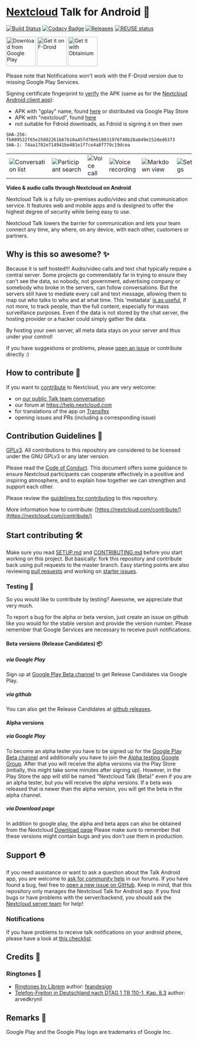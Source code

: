 <!--
 ~ SPDX-FileCopyrightText: 2017-2024 Nextcloud GmbH and Nextcloud contributors
 ~ SPDX-License-Identifier: GPL-3.0-or-later
-->
# [Nextcloud](https://nextcloud.com) Talk for Android :speech_balloon:

[![Build Status](https://drone.nextcloud.com/api/badges/nextcloud/talk-android/status.svg)](https://drone.nextcloud.com/nextcloud/talk-android) [![Codacy Badge](https://app.codacy.com/project/badge/Grade/b89a720efbd24754984a776804913bca)](https://www.codacy.com/gh/nextcloud/talk-android/dashboard) [![Releases](https://img.shields.io/github/release/nextcloud/talk-android.svg)](https://github.com/nextcloud/talk-android/releases/latest) [![REUSE status](https://api.reuse.software/badge/github.com/nextcloud/talk-android)](https://api.reuse.software/info/github.com/nextcloud/talk-android)

[<img src="https://play.google.com/intl/en_us/badges/images/generic/en_badge_web_generic.png" 
      alt="Download from Google Play" 
      height="80">](https://play.google.com/store/apps/details?id=com.nextcloud.talk2)
[<img src="https://f-droid.org/badge/get-it-on.png"
      alt="Get it on F-Droid"
      height="80">](https://f-droid.org/packages/com.nextcloud.talk2/)
[<img src="https://github.com/user-attachments/assets/713d71c5-3dec-4ec4-a3f2-8d28d025a9c6"
      alt="Get it with Obtainium"
      height="80">](https://apps.obtainium.imranr.dev/redirect?r=obtainium://app/%7B%22id%22%3A%22com.nextcloud.talk2%22%2C%22url%22%3A%22https%3A%2F%2Fgithub.com%2Fnextcloud%2Ftalk-android%22%2C%22author%22%3A%22nextcloud%22%2C%22name%22%3A%22Talk%22%2C%22preferredApkIndex%22%3A0%2C%22additionalSettings%22%3A%22%7B%5C%22includePrereleases%5C%22%3Afalse%2C%5C%22fallbackToOlderReleases%5C%22%3Atrue%2C%5C%22filterReleaseTitlesByRegEx%5C%22%3A%5C%22%5C%22%2C%5C%22filterReleaseNotesByRegEx%5C%22%3A%5C%22%5C%22%2C%5C%22verifyLatestTag%5C%22%3Atrue%2C%5C%22sortMethodChoice%5C%22%3A%5C%22date%5C%22%2C%5C%22useLatestAssetDateAsReleaseDate%5C%22%3Afalse%2C%5C%22releaseTitleAsVersion%5C%22%3Afalse%2C%5C%22trackOnly%5C%22%3Afalse%2C%5C%22versionExtractionRegEx%5C%22%3A%5C%22%5C%22%2C%5C%22matchGroupToUse%5C%22%3A%5C%22%5C%22%2C%5C%22versionDetection%5C%22%3Atrue%2C%5C%22releaseDateAsVersion%5C%22%3Afalse%2C%5C%22useVersionCodeAsOSVersion%5C%22%3Afalse%2C%5C%22apkFilterRegEx%5C%22%3A%5C%22%5Enextcloud.*%5C%22%2C%5C%22invertAPKFilter%5C%22%3Afalse%2C%5C%22autoApkFilterByArch%5C%22%3Atrue%2C%5C%22appName%5C%22%3A%5C%22Nextcloud%20Talk%5C%22%2C%5C%22appAuthor%5C%22%3A%5C%22%5C%22%2C%5C%22shizukuPretendToBeGooglePlay%5C%22%3Afalse%2C%5C%22allowInsecure%5C%22%3Afalse%2C%5C%22exemptFromBackgroundUpdates%5C%22%3Afalse%2C%5C%22skipUpdateNotifications%5C%22%3Afalse%2C%5C%22about%5C%22%3A%5C%22%5C%22%2C%5C%22refreshBeforeDownload%5C%22%3Atrue%7D%22%2C%22overrideSource%22%3Anull%7D)


Please note that Notifications won't work with the F-Droid version due to missing Google Play Services.

Signing certificate fingerprint to [verify](https://developer.android.com/studio/command-line/apksigner#usage-verify)
the APK (same as for the [Nextcloud Android client app](https://github.com/nextcloud/android)):
- APK with "gplay" name, found [here](https://github.com/nextcloud/talk-android/releases) or distributed via Google Play Store
- APK with "nextcloud", found [here](https://github.com/nextcloud/talk-android/releases)
- not suitable for Fdroid downloads, as Fdroid is signing it on their own
```
SHA-256: fb009522f65e25802261b67b10a45fd70e610031976f40b28a649e152ded0373
SHA-1: 74aa1702e714941be481e1f7ce4a8f779c19dcea
```

|||||||
|---|---|---|---|---|---|
|![Conversation list](/fastlane/metadata/android/en-US/images/phoneScreenshots/conversationList_light.png "Conversation list")|![Participant search](/fastlane/metadata/android/en-US/images/phoneScreenshots/searchParticipant_light.png "Participant search")|![Voice call](/fastlane/metadata/android/en-US/images/phoneScreenshots/voiceCall.png "Voice call")|![Voice recording](/fastlane/metadata/android/en-US/images/phoneScreenshots/voiceRecord_light.png "Voice recording")|![Markdown view](/fastlane/metadata/android/en-US/images/phoneScreenshots/markdown_light.png "Markdown view")|![Settings](/fastlane/metadata/android/en-US/images/phoneScreenshots/settings_light.png "Settings")|

**Video & audio calls through Nextcloud on Android**

Nextcloud Talk is a fully on-premises audio/video and chat communication service. It features web and mobile apps and is designed to offer the highest degree of security while being easy to use.

Nextcloud Talk lowers the barrier for communication and lets your team connect any time, any where, on any device, with each other, customers or partners. 

## Why is this so awesome? :sparkles:

Because it is self hosted!!! Audio/video calls and text chat typically require a central server. Some projects go commendably far in trying to ensure they can't see the data, so nobody, not government, advertising company or somebody who broke in the servers, can follow conversations. But the servers still have to mediate every call and text message, allowing them to map out who talks to who and at what time. This 'metadata' [is as useful](https://www.wired.com/2015/03/data-and-goliath-nsa-metadata-spying-your-secrets/), if not more, to track people, than the full content, especially for mass surveillance purposes. Even if the data is not stored by the chat server, the hosting provider or a hacker could simply gather the data.

By hosting your own server, all meta data stays on your server and thus under your control!

If you have suggestions or problems, please [open an issue](https://github.com/nextcloud/talk-android/issues) or contribute directly :)

## How to contribute :rocket:

If you want to [contribute](https://nextcloud.com/contribute/) to Nextcloud, you are very welcome: 

- on [our public Talk team conversation](https://cloud.nextcloud.com/call/c7fz9qpr)
- our forum at https://help.nextcloud.com
- for translations of the app on [Transifex](https://app.transifex.com/nextcloud/nextcloud/android-talk/)
- opening issues and PRs (including a corresponding issue)

## Contribution Guidelines :scroll:

[GPLv3](https://github.com/nextcloud/talk-android/blob/master/LICENSE.txt). All contributions to this repository are considered to be licensed under the GNU GPLv3 or any later version.

Please read the [Code of Conduct](https://nextcloud.com/community/code-of-conduct/). This document offers some guidance to ensure Nextcloud participants can cooperate effectively in a positive and inspiring atmosphere, and to explain how together we can strengthen and support each other.

Please review the [guidelines for contributing](/CONTRIBUTING.md) to this repository.

More information how to contribute: [https://nextcloud.com/contribute/](https://nextcloud.com/contribute/)

## Start contributing :hammer_and_wrench:

Make sure you read [SETUP.md](/SETUP.md) and [CONTRIBUTING.md](/CONTRIBUTING.md) before you start working on this project.
But basically: fork this repository and contribute back using pull requests to the master branch.
Easy starting points are also reviewing [pull requests](https://github.com/nextcloud/talk-android/pulls) and working on [starter issues](https://github.com/nextcloud/talk-android/issues?q=is%3Aopen+is%3Aissue+label%3A%22good+first+issue%22).

### Testing :test_tube:

So you would like to contribute by testing? Awesome, we appreciate that very much. 

To report a bug for the alpha or beta version, just create an issue on github like you would for the stable version and
 provide the version number. Please remember that Google Services are necessary to receive push notifications. 
 
#### Beta versions (Release Candidates) :package:

##### via Google Play

Sign up at [Google Play Beta channel](https://play.google.com/apps/testing/com.nextcloud.talk2) to get Release Candidates via Google Play.

##### via github

You can also get the Release Candidates at [github releases](https://github.com/nextcloud/talk-android/releases).

#### Alpha versions

##### via Google Play

To become an alpha tester you have to be signed up for the [Google Play Beta channel](https://play.google.com/apps/testing/com.nextcloud.talk2) 
and additionally you have to join the [Alpha testing Google Group](https://groups.google.com/g/nextcloud-android-talk-alpha-testing). 
After that you will receive the alpha versions via the Play Store (initially, this might take some minutes after
 signing up). However, in the Play Store the app will still be named "Nextcloud Talk (Beta)" even if you are an alpha tester, but you will receive the alpha versions.
If a beta was released that is newer than the alpha version, you will get the beta in the alpha channel.
 
##### via Download page

In addition to google play, the alpha and beta apps can also be obtained from the Nextcloud [Download page](https://download.nextcloud.com/android/talk-alpha/)
Please make sure to remember that these versions might contain bugs and you don't use them in production.

## Support :rescue_worker_helmet:

If you need assistance or want to ask a question about the Talk Android app, you are welcome to [ask for community help](https://help.nextcloud.com/c/support/talk/52) in our forums. If you have found a bug, feel free to [open a new issue on GitHub](https://github.com/nextcloud/talk-android/issues). Keep in mind, that this repository only manages the Nextcloud Talk for Android app. If you find bugs or have problems with the server/backend, you should ask the [Nextcloud server team](https://github.com/nextcloud/server) for help!

### Notifications

If you have problems to receive talk notifications on your android phone, please have a look at [this checklist](https://github.com/nextcloud/talk-android/blob/master/docs/notifications.md).

## Credits :scroll:

### Ringtones :bell:

- [Ringtones by Librem](https://developer.puri.sm/licenses/Librem5/Birch/sound-theme-librem5.html) 
  author: [feandesign](https://soundcloud.com/feandesign)
- [Telefon-Freiton in Deutschland nach DTAG 1 TR 110-1, Kap. 8.3](https://commons.wikimedia.org/wiki/File:1TR110-1_Kap8.3_Freiton1.ogg)
  author: arvedkrynil

[dcofile]: https://github.com/nextcloud/talk-android/blob/master/contribute/developer-certificate-of-origin
[applyalicense]: https://github.com/nextcloud/talk-android/blob/master/contribute/HowToApplyALicense.md

## Remarks :scroll:

Google Play and the Google Play logo are trademarks of Google Inc.
